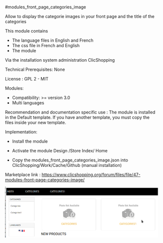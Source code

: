 #modules_front_page_categories_image

Allow to display the categorie images in your front page and the title of the categories

This module contains

- The language files in English and French
- The css file in French and English
- The module
  
Via the installation system administration ClicShopping

Technical Prerequisites: None

License : GPL 2 - MIT

Modules:

- Compatibility: >= version 3.0
- Multi languages

Recommendation and documentation specific use :
The module is installed in the Default template.
If you have another template, you must copy the files inside your new template.


Implementation:

- Install the module 
- Activate the module Design /Store Index/ Home

- Copy the modules_front_page_categories_image.json into ClicShopping/Work/Cache/Github (manual installation)

Marketplace link : https://www.clicshopping.org/forum/files/file/47-modules-front-page-categories-image/

![image](https://github.com/ClicShoppingOfficialModulesV3/modules_front_page_categories_image/blob/master/ModuleInfosJson/image.png)

